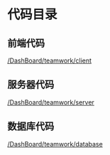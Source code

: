 # 代码目录

## 前端代码

[/DashBoard/teamwork/client](https://github.com/Meal-Order-System/DashBoard/tree/master/teamwork/client)


## 服务器代码

[/DashBoard/teamwork/server](https://github.com/Meal-Order-System/DashBoard/tree/master/teamwork/server)


## 数据库代码
[
/DashBoard/teamwork/database](https://github.com/Meal-Order-System/DashBoard/tree/master/teamwork/Database)
